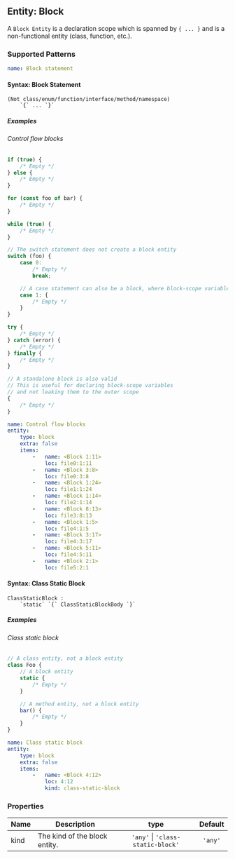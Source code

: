 ## Entity: Block

A `Block Entity` is a declaration scope which is spanned by `{ ... }` and is a
non-functional entity (class, function, etc.).

### Supported Patterns

```yaml
name: Block statement
```

#### Syntax: Block Statement

```text
(Not class/enum/function/interface/method/namespace)
    `{` ... `}`
```

##### Examples

###### Control flow blocks

```js
if (true) {
    /* Empty */
} else {
    /* Empty */
}
```

```js
for (const foo of bar) {
    /* Empty */
}
```

```js
while (true) {
    /* Empty */
}
```

```js
// The switch statement does not create a block entity
switch (foo) {
    case 0:
        /* Empty */
        break;

    // A case statement can also be a block, where block-scope variables can be declared
    case 1: {
        /* Empty */
    }
}
```

```js
try {
    /* Empty */
} catch (error) {
    /* Empty */
} finally {
    /* Empty */
}
```

```js
// A standalone block is also valid
// This is useful for declaring block-scope variables
// and not leaking them to the outer scope
{
    /* Empty */
}
```

```yaml
name: Control flow blocks
entity:
    type: block
    extra: false
    items:
        -   name: <Block 1:11>
            loc: file0:1:11
        -   name: <Block 3:8>
            loc: file0:3:8
        -   name: <Block 1:24>
            loc: file1:1:24
        -   name: <Block 1:14>
            loc: file2:1:14
        -   name: <Block 8:13>
            loc: file3:8:13
        -   name: <Block 1:5>
            loc: file4:1:5
        -   name: <Block 3:17>
            loc: file4:3:17
        -   name: <Block 5:11>
            loc: file4:5:11
        -   name: <Block 2:1>
            loc: file5:2:1
```

#### Syntax: Class Static Block

```text
ClassStaticBlock :
    `static` `{` ClassStaticBlockBody `}`
```

##### Examples

###### Class static block

```js
// A class entity, not a block entity
class Foo {
    // A block entity
    static {
        /* Empty */
    }

    // A method entity, not a block entity
    bar() {
        /* Empty */
    }
}
```

```yaml
name: Class static block
entity:
    type: block
    extra: false
    items:
        -   name: <Block 4:12>
            loc: 4:12
            kind: class-static-block
```

### Properties

| Name | Description                   |               type                | Default |
|------|-------------------------------|:---------------------------------:|:-------:|
| kind | The kind of the block entity. | `'any'` \| `'class-static-block'` | `'any'` |
